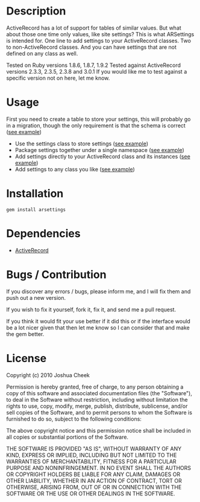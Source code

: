 Description
===========

ActiveRecord has a lot of support for tables of similar values. But what about those one time only values, like site settings? This is what ARSettings is intended for. One line to add settings to your ActiveRecord classes. Two to non-ActiveRecord classes. And you can have settings that are not defined on any class as well.

Tested on Ruby versions 1.8.6, 1.8.7, 1.9.2
Tested against ActiveRecord versions 2.3.3, 2.3.5, 2.3.8 and 3.0.1
If you would like me to test against a specific version not on here, let me know.

Usage
=====

First you need to create a table to store your settings, this will probably go in a migration, though the only requirement is that the schema is correct ([see example](https://github.com/JoshCheek/ARSettings/blob/master/examples/helper.rb))

* Use the settings class to store settings ([see example](https://github.com/JoshCheek/ARSettings/blob/master/examples/generic_settings.rb))
* Package settings together under a single namespace ([see example](https://github.com/JoshCheek/ARSettings/blob/master/examples/namespaced.rb))
* Add settings directly to your ActiveRecord class and its instances ([see example](https://github.com/JoshCheek/ARSettings/blob/master/examples/on_activerecord_class.rb))
* Add settings to any class you like ([see example](https://github.com/JoshCheek/ARSettings/blob/master/examples/on_any_class.rb))


Installation
============

    gem install arsettings


Dependencies
============

* [ActiveRecord](http://rubygems.org/gems/activerecord)

Bugs / Contribution
===================

If you discover any errors / bugs, please inform me, and I will fix them and push out a new version.

If you wish to fix it yourself, fork it, fix it, and send me a pull request.

If you think it would fit your use better if it did this or if the interface would be a lot nicer given that then let me know so I can consider that and make the gem better.

License
=======

Copyright (c) 2010 Joshua Cheek

 Permission is hereby granted, free of charge, to any person obtaining a copy
 of this software and associated documentation files (the "Software"), to deal
 in the Software without restriction, including without limitation the rights
 to use, copy, modify, merge, publish, distribute, sublicense, and/or sell
 copies of the Software, and to permit persons to whom the Software is
 furnished to do so, subject to the following conditions:

 The above copyright notice and this permission notice shall be included in
 all copies or substantial portions of the Software.

 THE SOFTWARE IS PROVIDED "AS IS", WITHOUT WARRANTY OF ANY KIND, EXPRESS OR
 IMPLIED, INCLUDING BUT NOT LIMITED TO THE WARRANTIES OF MERCHANTABILITY,
 FITNESS FOR A PARTICULAR PURPOSE AND NONINFRINGEMENT. IN NO EVENT SHALL THE
 AUTHORS OR COPYRIGHT HOLDERS BE LIABLE FOR ANY CLAIM, DAMAGES OR OTHER
 LIABILITY, WHETHER IN AN ACTION OF CONTRACT, TORT OR OTHERWISE, ARISING FROM,
 OUT OF OR IN CONNECTION WITH THE SOFTWARE OR THE USE OR OTHER DEALINGS IN
 THE SOFTWARE.

